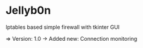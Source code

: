 # Jellyb0n
Iptables based simple firewall with tkinter GUI

=> Version: 1.0  -> Added new: Connection monitoring
